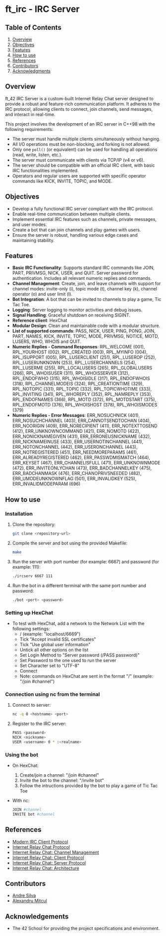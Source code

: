 # ft_irc - IRC Server

## Table of Contents

1. [Overview](#overview)
2. [Objectives](#objectives)
3. [Features](#features)
4. [How to use](#how-to-use)
5. [References](#references)
6. [Contributors](#contributors)
5. [Acknowledgments](#acknowledgments)

## Overview
ft_42 IRC Server is a custom-built Internet Relay Chat server designed to provide a robust and feature-rich communication platform. It adheres to the IRC protocol, allowing clients to connect, join channels, send messages, and interact in real-time. 

This project involves the development of an IRC server in C++98 with the following requirements:
- The server must handle multiple clients simultaneously without hanging.
- All I/O operations must be non-blocking, and forking is not allowed.
- Only one `poll()` (or equivalent) can be used for handling all operations (read, write, listen, etc.).
- The server must communicate with clients via TCP/IP (v4 or v6).
- The server should be compatible with an official IRC client, with basic IRC functionalities implemented.
- Operators and regular users are supported with specific operator commands like KICK, INVITE, TOPIC, and MODE.

## Objectives
- Develop a fully functional IRC server compliant with the IRC protocol.
- Enable real-time communication between multiple clients.
- Implement essential IRC features such as channels, private messages, and user modes.
- Create a bot that can join channels and play games with users.
- Ensure the server is robust, handling various edge cases and maintaining stability.

## Features
- **Basic IRC Functionality**: Supports standard IRC commands like JOIN, PART, PRIVMSG, NICK, USER, and QUIT. Server password for authentication. Includes all relevant numeric replies and commands.
- **Channel Management**: Create, join, and leave channels with support for channel modes: invite-only (i), topic mode (t), channel key (k), channel operator (o) and user limit (l).
- **Bot Integration**: A bot that can be invited to channels to play a game, Tic Tac Toe.
- **Logging**: Server logging to monitor activities and debug issues.
- **Signal Handling**: Graceful shutdown on receiving SIGINT.
- **Reference client**: HexChat
- **Modular Design**: Clean and maintainable code with a modular structure.
- **List of supported commands**: PASS, NICK, USER, PING, PONG, JOIN, PART, NAMES, KICK, INVITE, TOPIC, MODE, PRIVMSG, NOTICE, MOTD, LUSERS, WHO, WHOIS and QUIT.
- **Numeric Replies - Command Responses**: RPL_WELCOME (001), RPL_YOURHOST (002), RPL_CREATED (003), RPL_MYINFO (004), RPL_ISUPPORT (005), RPL_LUSERCLIENT (251), RPL_LUSEROP (252), RPL_LUSERUNKNOWN (253), RPL_LUSERCHANNELS (254), RPL_LUSERME (255), RPL_LOCALUSERS (265), RPL_GLOBALUSERS (266), RPL_WHOISUSER (311), RPL_WHOISSERVER (312), RPL_ENDOFWHO (315), RPL_WHOISIDLE (317), RPL_ENDOFWHOIS (318), RPL_CHANNELMODEIS (324), RPL_CREATIONTIME (329), RPL_NOTOPIC (331), RPL_TOPIC (332), RPL_TOPICWHOTIME (333), RPL_INVITING (341), RPL_WHOREPLY (352), RPL_NAMREPLY (353), RPL_ENDOFNAMES (366), RPL_MOTD (372), RPL_MOTDSTART (375), RPL_ENDOFMOTD (376), RPL_WHOISHOST (378), RPL_WHOISMODES (379)
- **Numeric Replies - Error Messages**: ERR_NOSUCHNICK (401), ERR_NOSUCHCHANNEL (403), ERR_CANNOTSENDTOCHAN (404), ERR_NOORIGIN (409), ERR_NORECIPIENT (411), ERR_NOTEXTTOSEND (412), ERR_UNKNOWNCOMMAND (421), ERR_NOMOTD (422), ERR_NONICKNAMEGIVEN (431), ERR_ERRONEUSNICKNAME (432), ERR_NICKNAMEINUSE (433), ERR_USERNOTINCHANNEL (441), ERR_NOTONCHANNEL (442), ERR_USERONCHANNEL (443), ERR_NOTREGISTERED (451), ERR_NEEDMOREPARAMS (461), ERR_ALREADYREGISTERED (462), ERR_PASSWDMISMATCH (464), ERR_KEYSET (467), ERR_CHANNELISFULL (471), ERR_UNKNOWNMODE (472), ERR_INVITEONLYCHAN (473), ERR_BADCHANNELKEY (475), ERR_BADCHANMASK (476), ERR_CHANOPRIVSNEEDED (482), ERR_UMODEUNKNOWNFLAG (501), ERR_INVALIDKEY (525), ERR_INVALIDMODEPARAM (696)

## How to use

### Installation


1. Clone the repository:
   ```sh
   git clone <repository-url>

2. Compile the server and bot using the provided Makefile:
   ```sh
   make

3. Run the server with port number (for example: 6667) and password (for example: 111):
   ```sh
   ./ircserv 6667 111

4. Run the bot in a different terminal with the same port number and password:
    ```sh
    ./bot <port> <password>

### Setting up HexChat

- To test with HexChat, add a network to the Network List with the following settings:
    - <hostname>/<port> (example: "localhost/6669")
    - Tick "Accept invalid SSL certificates"
    - Tick "Use global user information"
    - Untick all other options on the list
    - Set Login Method to "Server password (/PASS password)"
    - Set Password to the one used to run the server
    - Set Character set to "UTF-8"
    - Connect
    - Note: commands on HexChat are sent in the format "/<command>" (example: "/join #channel")

### Connection using nc from the terminal

1. Connect to server:
    ```sh
    nc -q 0 <hostname> <port>
2. Register to the IRC server:
    ```sh
    PASS <password>
    NICK <nickname>
    USER <username> 0 * :<realname>

### Using the bot

- On HexChat:
    1. Create/join a channel: "/join #channel"
    2. Invite the bot to the channel: "/invite bot"
    3. Follow the intructions provided by the bot to play a game of Tic Tac Toe

- With nc:
    ```sh
    JOIN #channel
    INVITE bot #channel

## References

- [Modern IRC Client Protocol](https://modern.ircdocs.horse/)
- [Internet Relay Chat Protocol](https://datatracker.ietf.org/doc/html/rfc1459)
- [Internet Relay Chat: Channel Management](https://datatracker.ietf.org/doc/html/rfc2811)
- [Internet Relay Chat: Client Protocol](https://datatracker.ietf.org/doc/html/rfc2812)
- [Internet Relay Chat: Server Protocol](https://datatracker.ietf.org/doc/html/rfc2813)
- [Internet Relay Chat: Architecture](https://datatracker.ietf.org/doc/html/rfc2810)

## Contributors

- [Andre Silva](https://github.com/mzsv/)
- [Alexandru Mitcul](https://github.com/AlexMitcul)

## Acknowledgements

- The 42 School for providing the project specifications and environment.

